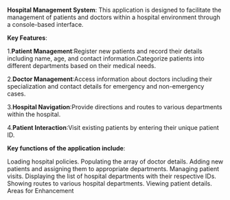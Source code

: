 **Hospital Management System**:
This application is designed to facilitate the management of patients and doctors within a hospital environment through a console-based interface.

**Key Features**:

1.**Patient Management**:Register new patients and record their details including name, age, and contact information.Categorize patients into different departments based on their medical needs.

2.**Doctor Management**:Access information about doctors including their specialization and contact details for emergency and non-emergency cases.

3.**Hospital Navigation**:Provide directions and routes to various departments within the hospital.

4.**Patient Interaction**:Visit existing patients by entering their unique patient ID.


**Key functions of the application include**:

Loading hospital policies.
Populating the array of doctor details.
Adding new patients and assigning them to appropriate departments.
Managing patient visits.
Displaying the list of hospital departments with their respective IDs.
Showing routes to various hospital departments.
Viewing patient details.
Areas for Enhancement

